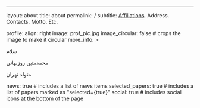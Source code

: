 ---
layout: about
title: about
permalink: /
subtitle: <a href='#'>Affiliations</a>. Address. Contacts. Motto. Etc.

profile:
  align: right
  image: prof_pic.jpg
  image_circular: false # crops the image to make it circular
  more_info: >
    <p>سلام</p>
    <p>محمدمتین روزبهانی</p>
    <p>متولد تهران</p>

news: true # includes a list of news items
selected_papers: true # includes a list of papers marked as "selected={true}"
social: true # includes social icons at the bottom of the page

